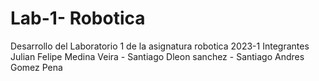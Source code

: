 # Lab-1- Robotica
Desarrollo del Laboratorio 1 de la asignatura robotica 2023-1
Integrantes Julian Felipe Medina Veira - Santiago Dleon sanchez - Santiago Andres Gomez Pena
